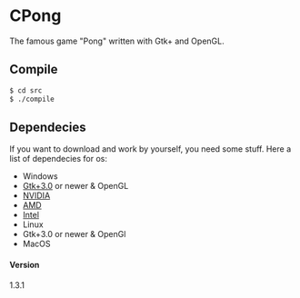 # CPong
The famous game "Pong" written with Gtk+ and OpenGL.

## Compile
```bash
$ cd src
$ ./compile
```

## Dependecies
If you want to download and work by yourself, you need some stuff.
Here a list of dependecies for os:
- Windows
 - [Gtk+3.0](https://www.gtk.org/docs/installations/windows/) or newer & OpenGL
  - [NVIDIA](https://www.nvidia.com/Download/index.aspx)
  - [AMD](https://www.amd.com/en/support)
  - [Intel](https://downloadcenter.intel.com/)
- Linux
 - Gtk+3.0 or newer & OpenGl
- MacOS

#### Version
1.3.1